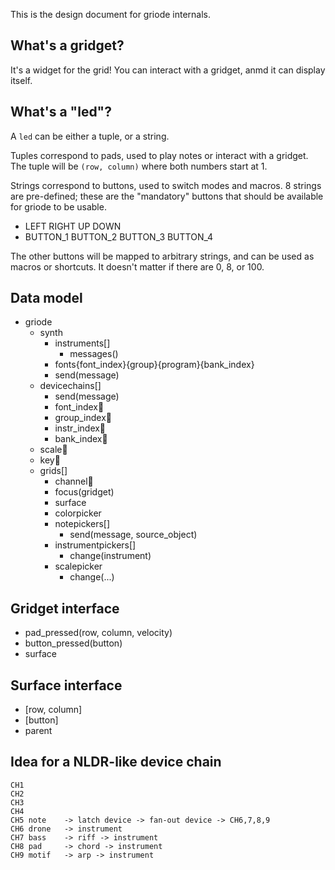 This is the design document for griode internals.

## What's a gridget?

It's a widget for the grid! You can interact with a gridget, anmd it
can display itself.


## What's a "led"?

A `led` can be either a tuple, or a string.

Tuples correspond to pads, used to play notes or interact with a gridget.
The tuple will be `(row, column)` where both numbers start at 1.

Strings correspond to buttons, used to switch modes and macros.
8 strings are pre-defined; these are the "mandatory" buttons that should
be available for griode to be usable.
- LEFT RIGHT UP DOWN
- BUTTON_1 BUTTON_2 BUTTON_3 BUTTON_4

The other buttons will be mapped to arbitrary strings, and can be used
as macros or shortcuts. It doesn't matter if there are 0, 8, or 100.


## Data model

- griode
  - synth
    - instruments[]
      - messages()
    - fonts{font_index}{group}{program}{bank_index}
    - send(message)
  - devicechains[]
    - send(message)
    - font_index💾
    - group_index💾
    - instr_index💾
    - bank_index💾
  - scale💾
  - key💾
  - grids[]
    - channel💾
    - focus(gridget)
    - surface
    - colorpicker
    - notepickers[]
      - send(message, source_object)
    - instrumentpickers[]
      - change(instrument)
    - scalepicker
      - change(...)


## Gridget interface

- pad_pressed(row, column, velocity)
- button_pressed(button)
- surface


## Surface interface

- [row, column]
- [button]
- parent


## Idea for a NLDR-like device chain

```
CH1 
CH2 
CH3
CH4
CH5 note	-> latch device -> fan-out device -> CH6,7,8,9
CH6 drone	-> instrument
CH7 bass	-> riff -> instrument
CH8 pad		-> chord -> instrument
CH9 motif	-> arp -> instrument
```
